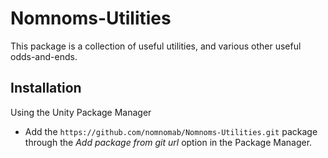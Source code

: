 # Nomnoms-Utilities
This package is a collection of useful utilities, and various other useful odds-and-ends.

## Installation
Using the Unity Package Manager
- Add the `https://github.com/nomnomab/Nomnoms-Utilities.git` package through the _Add package from git url_ option in the Package Manager.
